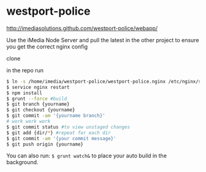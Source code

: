 westport-police
===============
http://imediasolutions.github.com/westport-police/webapp/

Use the iMedia Node Server and pull the latest in the other project to ensure you get the correct nginx config

clone



in the repo run
```bash
$ ln -s /home/imedia/westport-police/westport-police.nginx /etc/nginx/sites-enabled/westport-police
$ service nginx restart
$ npm install
$ grunt --force #build
$ git branch {yourname}
$ git checkout {yourname}
$ git commit -am '{yourname branch}'
# work work work
$ git commit status #to view unstaged changes
$ git add {dir/*} #repeat for each dir
$ git commit -am '{your commit message}'
$ git push origin {yourname}
```
You can also run: ```$ grunt watch&``` to place your auto build in the background.

